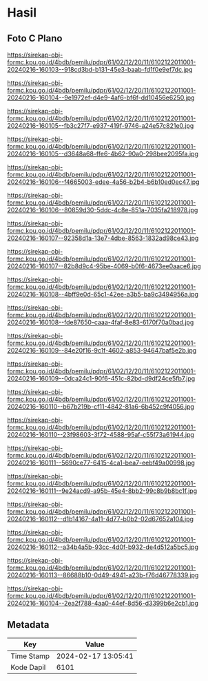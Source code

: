 # Hasil

## Foto C Plano

https://sirekap-obj-formc.kpu.go.id/4bdb/pemilu/pdpr/61/02/12/20/11/6102122011001-20240216-160103--918cd3bd-b131-45e3-baab-fd1f0e9ef7dc.jpg

https://sirekap-obj-formc.kpu.go.id/4bdb/pemilu/pdpr/61/02/12/20/11/6102122011001-20240216-160104--9e1972ef-d4e9-4af6-bf6f-dd10456e6250.jpg

https://sirekap-obj-formc.kpu.go.id/4bdb/pemilu/pdpr/61/02/12/20/11/6102122011001-20240216-160105--fb3c27f7-e937-419f-9746-a24e57c821e0.jpg

https://sirekap-obj-formc.kpu.go.id/4bdb/pemilu/pdpr/61/02/12/20/11/6102122011001-20240216-160105--d3648a68-ffe6-4b62-90a0-298bee2095fa.jpg

https://sirekap-obj-formc.kpu.go.id/4bdb/pemilu/pdpr/61/02/12/20/11/6102122011001-20240216-160106--f4665003-edee-4a56-b2b4-b6b10ed0ec47.jpg

https://sirekap-obj-formc.kpu.go.id/4bdb/pemilu/pdpr/61/02/12/20/11/6102122011001-20240216-160106--80859d30-5ddc-4c8e-851a-7035fa218978.jpg

https://sirekap-obj-formc.kpu.go.id/4bdb/pemilu/pdpr/61/02/12/20/11/6102122011001-20240216-160107--92358d1a-13e7-4dbe-8563-1832ad98ce43.jpg

https://sirekap-obj-formc.kpu.go.id/4bdb/pemilu/pdpr/61/02/12/20/11/6102122011001-20240216-160107--82b8d9c4-95be-4069-b0f6-4673ee0aace6.jpg

https://sirekap-obj-formc.kpu.go.id/4bdb/pemilu/pdpr/61/02/12/20/11/6102122011001-20240216-160108--4bff9e0d-65c1-42ee-a3b5-ba9c3494956a.jpg

https://sirekap-obj-formc.kpu.go.id/4bdb/pemilu/pdpr/61/02/12/20/11/6102122011001-20240216-160108--fde87650-caaa-4faf-8e83-6170f70a0bad.jpg

https://sirekap-obj-formc.kpu.go.id/4bdb/pemilu/pdpr/61/02/12/20/11/6102122011001-20240216-160109--84e20f16-9c1f-4602-a853-94647baf5e2b.jpg

https://sirekap-obj-formc.kpu.go.id/4bdb/pemilu/pdpr/61/02/12/20/11/6102122011001-20240216-160109--0dca24c1-90f6-451c-82bd-d9df24ce5fb7.jpg

https://sirekap-obj-formc.kpu.go.id/4bdb/pemilu/pdpr/61/02/12/20/11/6102122011001-20240216-160110--b67b219b-cf11-4842-81a6-6b452c9f4056.jpg

https://sirekap-obj-formc.kpu.go.id/4bdb/pemilu/pdpr/61/02/12/20/11/6102122011001-20240216-160110--23f98603-3f72-4588-95af-c55f73a61944.jpg

https://sirekap-obj-formc.kpu.go.id/4bdb/pemilu/pdpr/61/02/12/20/11/6102122011001-20240216-160111--5690ce77-6415-4ca1-bea7-eebf49a00998.jpg

https://sirekap-obj-formc.kpu.go.id/4bdb/pemilu/pdpr/61/02/12/20/11/6102122011001-20240216-160111--9e24acd9-a95b-45e4-8bb2-99c8b9b8bc1f.jpg

https://sirekap-obj-formc.kpu.go.id/4bdb/pemilu/pdpr/61/02/12/20/11/6102122011001-20240216-160112--d1b14167-4a11-4d77-b0b2-02d67652a104.jpg

https://sirekap-obj-formc.kpu.go.id/4bdb/pemilu/pdpr/61/02/12/20/11/6102122011001-20240216-160112--a34b4a5b-93cc-4d0f-b932-de4d512a5bc5.jpg

https://sirekap-obj-formc.kpu.go.id/4bdb/pemilu/pdpr/61/02/12/20/11/6102122011001-20240216-160113--86688b10-0d49-4941-a23b-f76d46778339.jpg

https://sirekap-obj-formc.kpu.go.id/4bdb/pemilu/pdpr/61/02/12/20/11/6102122011001-20240216-160104--2ea2f788-4aa0-44ef-8d56-d3399b6e2cb1.jpg


## Metadata

| Key        | Value               |
| ---------- | ------------------- |
| Time Stamp | 2024-02-17 13:05:41 |
| Kode Dapil | 6101                |



